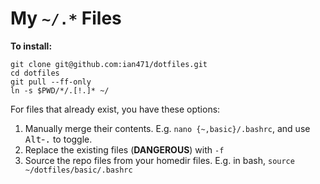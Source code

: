 # My `~/.*` Files

**To install:**

```
git clone git@github.com:ian471/dotfiles.git
cd dotfiles
git pull --ff-only
ln -s $PWD/*/.[!.]* ~/
```

For files that already exist, you have these options:

1. Manually merge their contents.
   E.g. `nano {~,basic}/.bashrc`, and use <kbd>Alt</kbd>-<kbd>.</kbd> to toggle.
2. Replace the existing files (**DANGEROUS**) with `-f`
3. Source the repo files from your homedir files.
   E.g. in bash, `source ~/dotfiles/basic/.bashrc`
